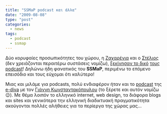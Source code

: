 ```yaml
---
title: "SSMaP podcast και άλλα"
date: "2009-08-08"
type: "post"
categories:
  - news
tags:
  - podcast
  - ssmap
---
```


Δύο κορυφαίες προσωπικότητες του χώρου, η [Ζαχαρένια](http://blog.sugarenia.com/ "sugarenia.com: Web Standards, Accessibility & other Girly Stuff") και ο [Στέλιος](http://www.wiggler.gr/ "Wiggler") (δεν χρειάζονται περαιτέρω συστάσεις νομίζω), [ξεκίνησαν το δικό](http://blog.sugarenia.com/archives/fun/ssmap "Sugarenia & Stelabouras Make a Podcast (aka SSMaP)") [τους podcast](http://www.wiggler.gr/2009/08/04/stelabouras-and-sugarenia-make-a-podcast/ "Stelabouras and Sugarenia make a podcast")! Δηλώνω ήδη φανατικός του **SSMaP**, περιμένω το επόμενο επεισόδιο και τους εύχομαι ότι καλύτερο!

Μιας και μιλάμε για podcasts, πολύ ενδιαφέρον ήταν και το [podcast](http://www.divcast.gr/2009/08/divpod5-attacking-elporcupinegr.html) της [e-diva](http://www.e-diva.eu/ "e-diva") με τον [Γιάννη Κωνσταντακόπουλου](http://el.porcupine.gr/ "porcupine colors | Forward thinking and design crafts") (το ξέρετε και αυτόν νομίζω 😉). Με θέμα λοιπόν το ελληνικό internet, web design, τα διάφορα blogs και sites και γενικότερα την ελληνική διαδικτυακή πραγματικότητα ακούγονται πολλές αλήθειες για τα περίεργα της χώρας μας...
